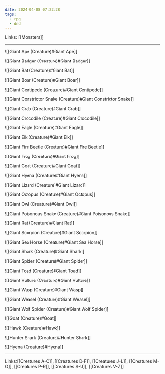 ```yaml
---
date: 2024-04-08 07:22:28
tags:
  - rpg
  - dnd
---
```

Links: [[Monsters]]

---

![[Giant Ape (Creature)#Giant Ape]]

![[Giant Badger (Creature)#Giant Badger]]

![[Giant Bat (Creature)#Giant Bat]]

![[Giant Boar (Creature)#Giant Boar]]

![[Giant Centipede (Creature)#Giant Centipede]]

![[Giant Constrictor Snake (Creature)#Giant Constrictor Snake]]

![[Giant Crab (Creature)#Giant Crab]]

![[Giant Crocodile (Creature)#Giant Crocodile]]

![[Giant Eagle (Creature)#Giant Eagle]]

![[Giant Elk (Creature)#Giant Elk]]

![[Giant Fire Beetle (Creature)#Giant Fire Beetle]]

![[Giant Frog (Creature)#Giant Frog]]

![[Giant Goat (Creature)#Giant Goat]]

![[Giant Hyena (Creature)#Giant Hyena]]

![[Giant Lizard (Creature)#Giant Lizard]]

![[Giant Octopus (Creature)#Giant Octopus]]

![[Giant Owl (Creature)#Giant Owl]]

![[Giant Poisonous Snake (Creature)#Giant Poisonous Snake]]

![[Giant Rat (Creature)#Giant Rat]]

![[Giant Scorpion (Creature)#Giant Scorpion]]

![[Giant Sea Horse (Creature)#Giant Sea Horse]]

![[Giant Shark (Creature)#Giant Shark]]

![[Giant Spider (Creature)#Giant Spider]]

![[Giant Toad (Creature)#Giant Toad]]

![[Giant Vulture (Creature)#Giant Vulture]]

![[Giant Wasp (Creature)#Giant Wasp]]

![[Giant Weasel (Creature)#Giant Weasel]]

![[Giant Wolf Spider (Creature)#Giant Wolf Spider]]

![[Goat (Creature)#Goat]]

![[Hawk (Creature)#Hawk]]

![[Hunter Shark (Creature)#Hunter Shark]]

![[Hyena (Creature)#Hyena]]

---
Links:[[Creatures A-C]], [[Creatures D-F]], [[Creatures J-L]], [[Creatures M-O]], [[Creatures P-R]], [[Creatures S-U]], [[Creatures V-Z]]